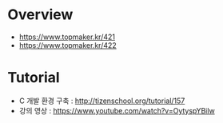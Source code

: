 # Overview
- https://www.topmaker.kr/421
- https://www.topmaker.kr/422

# Tutorial
- C 개발 환경 구축 : http://tizenschool.org/tutorial/157
- 강의 영상 : https://www.youtube.com/watch?v=OytyspYBilw